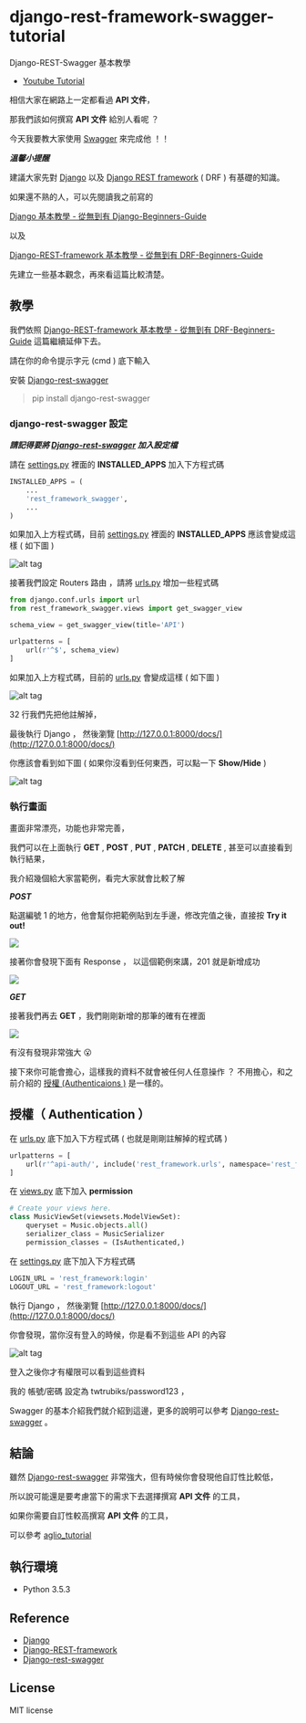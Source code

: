 # django-rest-framework-swagger-tutorial

 Django-REST-Swagger 基本教學

* [Youtube Tutorial](https://youtu.be/ayTF26EIMFU)

相信大家在網路上一定都看過 **API 文件**，

那我們該如何撰寫 **API 文件** 給別人看呢 ？

今天我要教大家使用 [Swagger](https://github.com/marcgibbons/django-rest-swagger) 來完成他 ！！

***溫馨小提醒***

建議大家先對 [Django](https://github.com/django/django) 以及 [Django REST framework](http://www.django-rest-framework.org/) ( DRF ) 有基礎的知識。

如果還不熟的人，可以先閱讀我之前寫的

[Django 基本教學 - 從無到有 Django-Beginners-Guide](https://github.com/twtrubiks/django-tutorial)

以及

[Django-REST-framework 基本教學 - 從無到有 DRF-Beginners-Guide](https://github.com/twtrubiks/django-rest-framework-tutorial)

先建立一些基本觀念，再來看這篇比較清楚。

## 教學

我們依照 [Django-REST-framework 基本教學 - 從無到有 DRF-Beginners-Guide](https://github.com/twtrubiks/django-rest-framework-tutorial) 這篇繼續延伸下去。

請在你的命令提示字元 (cmd ) 底下輸入

安裝 [Django-rest-swagger](https://github.com/marcgibbons/django-rest-swagger)
>pip install django-rest-swagger

### django-rest-swagger 設定

***請記得要將 [Django-rest-swagger](https://github.com/marcgibbons/django-rest-swagger) 加入設定檔***

請在 [settings.py](https://github.com/twtrubiks/django_rest_framework_swagger_tutorial/blob/master/django_rest_framework_swagger_tutorial/settings.py) 裡面的 **INSTALLED_APPS** 加入下方程式碼

```python
INSTALLED_APPS = (
    ...
    'rest_framework_swagger',
    ...
)
```

如果加入上方程式碼，目前 [settings.py](https://github.com/twtrubiks/django_rest_framework_swagger_tutorial/blob/master/django_rest_framework_swagger_tutorial/settings.py) 裡面的 **INSTALLED_APPS** 應該會變成這樣 ( 如下圖 )

![alt tag](http://i.imgur.com/7wmx3jp.png)

接著我們設定 Routers 路由 ，請將 [urls.py](https://github.com/twtrubiks/django_rest_framework_swagger_tutorial/blob/master/django_rest_framework_swagger_tutorial/urls.py) 增加一些程式碼

```python
from django.conf.urls import url
from rest_framework_swagger.views import get_swagger_view

schema_view = get_swagger_view(title='API')

urlpatterns = [
    url(r'^$', schema_view)
]
```

如果加入上方程式碼，目前的 [urls.py](https://github.com/twtrubiks/django_rest_framework_swagger_tutorial/blob/master/django_rest_framework_swagger_tutorial/urls.py) 會變成這樣  ( 如下圖 )

![alt tag](http://i.imgur.com/y0qsmMi.png)

32 行我們先把他註解掉，

最後執行 Django ， 然後瀏覽   [http://127.0.0.1:8000/docs/](http://127.0.0.1:8000/docs/)

你應該會看到如下圖 ( 如果你沒看到任何東西，可以點一下 **Show/Hide** )

![alt tag](http://i.imgur.com/qY9pz8N.png)

### 執行畫面

畫面非常漂亮，功能也非常完善，

我們可以在上面執行 **GET** , **POST** , **PUT** , **PATCH** , **DELETE** , 甚至可以直接看到執行結果，

我介紹幾個給大家當範例，看完大家就會比較了解

 ***POST***

點選編號 1 的地方，他會幫你把範例貼到左手邊，修改完值之後，直接按 **Try it out!**

![](http://i.imgur.com/RtDc29v.png)

接著你會發現下面有 Response ， 以這個範例來講，201 就是新增成功

![](http://i.imgur.com/y0tSltJ.png)

 ***GET***

 接著我們再去  **GET** ，我們剛剛新增的那筆的確有在裡面

![](http://i.imgur.com/rKf0KdN.png)

有沒有發現非常強大 :open_mouth:

接下來你可能會擔心，這樣我的資料不就會被任何人任意操作 ？ 不用擔心，和之前介紹的 [授權 (Authenticaions )](https://github.com/twtrubiks/django-rest-framework-tutorial#%E6%8E%88%E6%AC%8A-authenticaions-) 是一樣的。

## 授權（ Authentication ）

在 [urls.py](https://github.com/twtrubiks/django_rest_framework_swagger_tutorial/blob/master/django_rest_framework_swagger_tutorial/urls.py) 底下加入下方程式碼  ( 也就是剛剛註解掉的程式碼 )

```python
urlpatterns = [
    url(r'^api-auth/', include('rest_framework.urls', namespace='rest_framework'))
]
```

在 [views.py](https://github.com/twtrubiks/django_rest_framework_swagger_tutorial/blob/master/musics/views.py) 底下加入  **permission**

```python
# Create your views here.
class MusicViewSet(viewsets.ModelViewSet):
    queryset = Music.objects.all()
    serializer_class = MusicSerializer
    permission_classes = (IsAuthenticated,)
```

在 [settings.py](https://github.com/twtrubiks/django_rest_framework_swagger_tutorial/blob/master/django_rest_framework_swagger_tutorial/settings.py) 底下加入下方程式碼

```python
LOGIN_URL = 'rest_framework:login'
LOGOUT_URL = 'rest_framework:logout'
```

執行 Django ， 然後瀏覽    [http://127.0.0.1:8000/docs/](http://127.0.0.1:8000/docs/)

你會發現，當你沒有登入的時候，你是看不到這些 API 的內容

![alt tag](http://i.imgur.com/b3rbEZw.png)

登入之後你才有權限可以看到這些資料

我的 帳號/密碼 設定為 twtrubiks/password123 ，

Swagger 的基本介紹我們就介紹到這邊，更多的說明可以參考 [Django-rest-swagger](https://github.com/marcgibbons/django-rest-swagger) 。

## 結論

雖然  [Django-rest-swagger](https://github.com/marcgibbons/django-rest-swagger) 非常強大，但有時候你會發現他自訂性比較低，

所以說可能還是要考慮當下的需求下去選擇撰寫 **API 文件** 的工具，

如果你需要自訂性較高撰寫 **API 文件** 的工具，

可以參考 [aglio_tutorial](https://github.com/twtrubiks/aglio_tutorial)

## 執行環境

* Python 3.5.3

## Reference

* [Django](https://www.djangoproject.com/)
* [Django-REST-framework](http://www.django-rest-framework.org/)
* [Django-rest-swagger](https://github.com/marcgibbons/django-rest-swagger)

## License

MIT license
